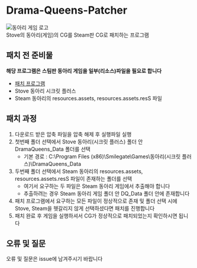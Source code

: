 # Drama-Queens-Patcher
![동아리 게임 로고](https://i.namu.wiki/i/R5jwny3jZX00uRygI50CvPC7VBCsAEMRyWyXe-jNXwolIPtyxCXqioL31c4U6zjfvV65GtCEgghNmvJAus9V_DmgqMiEW8FxkoZYUwL9_MlIuwmlK-tEQgEJHErapmLPdo1LsBCWvgjfxjtnxh9uWg.webp) \
Stove의 동아리(게임)의 CG를 Steam판 CG로 패치하는 프로그램
## 패치 전 준비물
**해당 프로그램은 스팀판 동아리 게임을 일부(리소스)파일을 필요로 합니다**
- [패치 프로그램](https://github.com/jungjin0003/Drama-Queens-Patcher/releases/latest/download/Drama-Queens-Patcher.zip)
- Stove 동아리 시크릿 플러스
- Steam 동아리의 resources.assets, resources.assets.resS 파일
## 패치 과정
1. 다운로드 받은 압축 파일을 압축 해제 후 실행파일 실행
2. 첫번째 폴더 선택에서 Stove 동아리(시크릿 플러스) 폴더 안 DramaQueens_Data 폴더를 선택
    - 기본 경로 : C:\Program Files (x86)\Smilegate\Games\동아리(시크릿 플러스)\DramaQueens_Data
3. 두번째 폴더 선택에서 Steam 동아리의 resources.assets, resources.assets.resS 파일이 존재하는 폴더를 선택
    - 여기서 요구하는 두 파일은 Steam 동아리 게임에서 추출해야 합니다
    - 추출하려는 경우 Steam 동아리 게임 폴더 안 DQ_Data 폴더 안에 존재합니다
4. 패치 프로그램에서 요구하는 모든 파일이 정상적으로 존재 및 폴더 선택 시에 Stove, Steam을 헷갈리지 않게 선택하셨다면 패치를 진행합니다
5. 패치 완료 후 게임을 실행하셔서 CG가 정상적으로 패치되었는지 확인하시면 됩니다
## 오류 및 질문
오류 및 질문은 issue에 남겨주시기 바랍니다